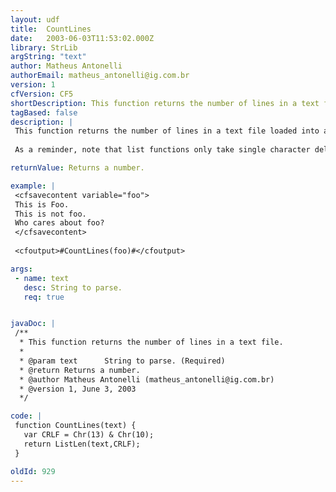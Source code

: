 ```yaml
---
layout: udf
title:  CountLines
date:   2003-06-03T11:53:02.000Z
library: StrLib
argString: "text"
author: Matheus Antonelli
authorEmail: matheus_antonelli@ig.com.br
version: 1
cfVersion: CF5
shortDescription: This function returns the number of lines in a text file.
tagBased: false
description: |
 This function returns the number of lines in a text file loaded into a string. For this UDF, a line is defined as a string ending with Chr(13) or Chr(10). 
 
 As a reminder, note that list functions only take single character delimiters. When you pass N characters as the delimiter, list functions will use any of the characters as the delimiter.

returnValue: Returns a number.

example: |
 <cfsavecontent variable="foo">
 This is Foo.
 This is not foo.
 Who cares about foo?
 </cfsavecontent>
 
 <cfoutput>#CountLines(foo)#</cfoutput>

args:
 - name: text
   desc: String to parse.
   req: true


javaDoc: |
 /**
  * This function returns the number of lines in a text file.
  * 
  * @param text      String to parse. (Required)
  * @return Returns a number. 
  * @author Matheus Antonelli (matheus_antonelli@ig.com.br) 
  * @version 1, June 3, 2003 
  */

code: |
 function CountLines(text) {
   var CRLF = Chr(13) & Chr(10);
   return ListLen(text,CRLF);
 }

oldId: 929
---
```


